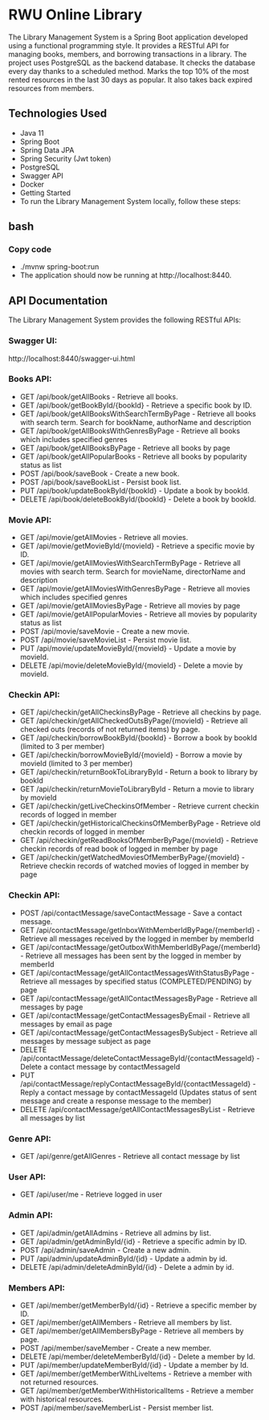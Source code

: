 # RWU Online Library
The Library Management System is a Spring Boot application developed using a functional programming style. It provides a RESTful API for managing books, members, and borrowing transactions in a library. The project uses PostgreSQL as the backend database.
It checks the database every day thanks to a scheduled method. Marks the top 10% of the most rented resources in the last 30 days as popular. It also takes back expired resources from members.

## Technologies Used
- Java 11
- Spring Boot
- Spring Data JPA
- Spring Security (Jwt token)
- PostgreSQL
- Swagger API
- Docker
- Getting Started
- To run the Library Management System locally, follow these steps:

## bash
### Copy code
- ./mvnw spring-boot:run
- The application should now be running at http://localhost:8440.


## API Documentation
The Library Management System provides the following RESTful APIs:

### Swagger UI:

http://localhost:8440/swagger-ui.html


### Books API:

- GET /api/book/getAllBooks - Retrieve all books.
- GET /api/book/getBookById/{bookId} - Retrieve a specific book by ID.
- GET /api/book/getAllBooksWithSearchTermByPage - Retrieve all books with search term. Search for bookName, authorName and description
- GET /api/book/getAllBooksWithGenresByPage - Retrieve all books which includes specified genres
- GET /api/book/getAllBooksByPage - Retrieve all books by page
- GET /api/book/getAllPopularBooks - Retrieve all books by popularity status as list
- POST /api/book/saveBook - Create a new book.
- POST /api/book/saveBookList - Persist book list.
- PUT /api/book/updateBookById/{bookId} - Update a book by bookId.
- DELETE /api/book/deleteBookById/{bookId} - Delete a book by bookId.


### Movie API:

- GET /api/movie/getAllMovies - Retrieve all movies.
- GET /api/movie/getMovieById/{movieId} - Retrieve a specific movie by ID.
- GET /api/movie/getAllMoviesWithSearchTermByPage - Retrieve all movies with search term. Search for movieName, directorName and description
- GET /api/movie/getAllMoviesWithGenresByPage - Retrieve all movies which includes specified genres
- GET /api/movie/getAllMoviesByPage - Retrieve all movies by page
- GET /api/movie/getAllPopularMovies - Retrieve all movies by popularity status as list
- POST /api/movie/saveMovie - Create a new movie.
- POST /api/movie/saveMovieList - Persist movie list.
- PUT /api/movie/updateMovieById/{movieId} - Update a movie by movieId.
- DELETE /api/movie/deleteMovieById/{movieId} - Delete a movie by movieId.


### Checkin API:

- GET /api/checkin/getAllCheckinsByPage - Retrieve all checkins by page.
- GET /api/checkin/getAllCheckedOutsByPage/{movieId} - Retrieve all checked outs (records of not returned items) by page.
- GET /api/checkin/borrowBookById/{bookId} - Borrow a book by bookId (limited to 3 per member)
- GET /api/checkin/borrowMovieById/{movieId} - Borrow a movie by movieId (limited to 3 per member)
- GET /api/checkin/returnBookToLibraryById - Return a book to library by bookId
- GET /api/checkin/returnMovieToLibraryById - Return a movie to library by movieId
- GET /api/checkin/getLiveCheckinsOfMember - Retrieve current checkin records of logged in member
- GET /api/checkin/getHistoricalCheckinsOfMemberByPage - Retrieve old checkin records of logged in member
- GET /api/checkin/getReadBooksOfMemberByPage/{movieId} - Retrieve checkin records of read book of logged in member by page
- GET /api/checkin/getWatchedMoviesOfMemberByPage/{movieId} - Retrieve checkin records of watched movies of logged in member by page


### Checkin API:

- POST /api/contactMessage/saveContactMessage - Save a contact message.
- GET /api/contactMessage/getInboxWithMemberIdByPage/{memberId} - Retrieve all messages received by the logged in member by memberId
- GET /api/contactMessage/getOutboxWithMemberIdByPage/{memberId} - Retrieve all messages has been sent by the logged in member by memberId
- GET /api/contactMessage/getAllContactMessagesWithStatusByPage - Retrieve all messages by specified status (COMPLETED/PENDING) by page
- GET /api/contactMessage/getAllContactMessagesByPage - Retrieve all messages by page
- GET /api/contactMessage/getContactMessagesByEmail - Retrieve all messages by email as page
- GET /api/contactMessage/getContactMessagesBySubject - Retrieve all messages by message subject as page
- DELETE /api/contactMessage/deleteContactMessageById/{contactMessageId} - Delete a contact message by contactMessageId
- PUT /api/contactMessage/replyContactMessageById/{contactMessageId} - Reply a contact message by contactMessageId (Updates status of sent message and create a response message to the member)
- DELETE /api/contactMessage/getAllContactMessagesByList - Retrieve all messages by list


### Genre API:

- GET /api/genre/getAllGenres - Retrieve all contact message by list 


### User API:

- GET /api/user/me - Retrieve logged in user


### Admin API:

- GET /api/admin/getAllAdmins - Retrieve all admins by list.
- GET /api/admin/getAdminById/{id} - Retrieve a specific admin by ID.
- POST /api/admin/saveAdmin - Create a new admin.
- PUT /api/admin/updateAdminById/{id} - Update a admin by id.
- DELETE /api/admin/deleteAdminById/{id} - Delete a admin by id.


### Members API:

- GET /api/member/getMemberById/{id} - Retrieve a specific member by ID.
- GET /api/member/getAllMembers - Retrieve all members by list.
- GET /api/member/getAllMembersByPage - Retrieve all members by page.
- POST /api/member/saveMember - Create a new member.
- DELETE /api/member/deleteMemberById/{id} - Delete a member by Id.
- PUT /api/member/updateMemberById/{id} - Update a member by Id.
- GET /api/member/getMemberWithLiveItems - Retrieve a member with not returned resources.
- GET /api/member/getMemberWithHistoricalItems - Retrieve a member with historical resources.
- POST /api/member/saveMemberList - Persist member list.
